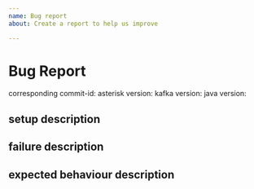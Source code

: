 ```yaml
---
name: Bug report
about: Create a report to help us improve

---
```


# Bug Report

corresponding commit-id:
asterisk version:
kafka version:
java version:

## setup description

## failure description

## expected behaviour description
